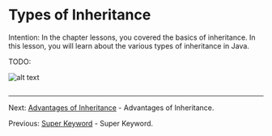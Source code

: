 # Types of Inheritance

Intention: In the chapter lessons, you covered the basics of inheritance. In this lesson, you will learn about 
the various types of inheritance in Java.

TODO:

![alt text](../../etc/oop/img.png "Img")

```java

```

<hr>

Next: [Advantages of Inheritance](chapter_15.md "Advantages of Inheritance") - Advantages of Inheritance.

Previous: [Super Keyword](chapter_13.md "Super Keyword") - Super Keyword.